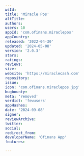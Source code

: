 ```yaml
---
wsId: 
title: 'Miracle Pos'
altTitle: 
authors: 
users: 10
appId: 'com.ofinans.miraclepos'
appCountry: 
released: '2022-04-30'
updated: '2024-05-08'
version: '2.0.3'
stars: 
ratings: 
reviews: 
size: 
website: 'https://miraclecash.com'
repository: 
issue: 
icon: 'com.ofinans.miraclepos.jpg'
bugbounty: 
meta: 'removed'
verdict: 'fewusers'
appHashes: 
date: '2024-09-08'
signer: 
reviewArchive: 
twitter: 
social: 
redirect_from: 
developerName: 'Ofinans App'
features: 

---
```


